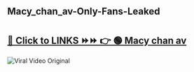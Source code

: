 
 ## Macy_chan_av-Only-Fans-Leaked

# <h2><a href="https://clipsfans.com/Macy_chan_av&ref=git">🔗 Click to LINKS ⏩⏩ 👉 🟢 Macy chan av </a></h2>

<a href="https://clipsfans.com/Macy_chan_av&ref=git" rel="nofollow" data-target="animated-image.originalLink"><img src="https://i.ibb.co.com/xMMVF88/686577567.gif" alt="Viral Video Original" style="max-width: 100%; display: inline-block;" data-target="animated-image.originalImage"></a>
